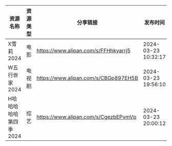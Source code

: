 | 资源名称          | 资源类型 | 分享链接                                 | 发布时间                |
| ------------- | ---- | ------------------------------------ | ------------------- |
| X雪莉2024       | 电影   | https://www.alipan.com/s/FFHhkyarrj5 | 2024-03-23 10:32:17 |
| W五行世家2024     | 电视剧  | https://www.alipan.com/s/CBGp897EH5B | 2024-03-23 19:56:10 |
| H哈哈哈哈哈第四季2024 | 综艺   | https://www.alipan.com/s/CgezbEPvmVp | 2024-03-23 20:00:12 |
